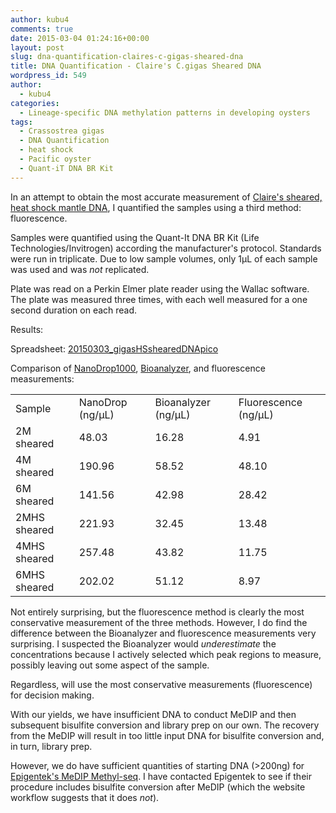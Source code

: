 ```yaml
---
author: kubu4
comments: true
date: 2015-03-04 01:24:16+00:00
layout: post
slug: dna-quantification-claires-c-gigas-sheared-dna
title: DNA Quantification - Claire's C.gigas Sheared DNA
wordpress_id: 549
author:
  - kubu4
categories:
  - Lineage-specific DNA methylation patterns in developing oysters
tags:
  - Crassostrea gigas
  - DNA Quantification
  - heat shock
  - Pacific oyster
  - Quant-iT DNA BR Kit
---
```


In an attempt to obtain the most accurate measurement of [Claire's sheared, heat shock mantle DNA](2015/02/20/bioanalyzer-c-gigas-sheared-dna-from-20140108.html), I quantified the samples using a third method: fluorescence.

Samples were quantified using the Quant-It DNA BR Kit (Life Technologies/Invitrogen) according the manufacturer's protocol. Standards were run in triplicate. Due to low sample volumes, only 1μL of each sample was used and was _not_ replicated.


Plate was read on a Perkin Elmer plate reader using the Wallac software. The plate was measured three times, with each well measured for a one second duration on each read.



Results:

Spreadsheet: [20150303_gigasHSshearedDNApico](httpss://docs.google.com/spreadsheets/d/16kRwiOanld9XuC-wfpbiTpcNgnFX_kTgVSoZiy-9ySg/edit?usp=sharing)







Comparison of [NanoDrop1000](2015/02/26/dna-quantification-claires-sheared-c-gigas-mantle-heat-shock-samples.html), [Bioanalyzer](2015/02/20/bioanalyzer-c-gigas-sheared-dna-from-20140108.html), and fluorescence measurements:

<table >
<tbody >
<tr >

<td >Sample
</td>

<td >NanoDrop (ng/μL)
</td>

<td >Bioanalyzer (ng/μL)
</td>

<td >Fluorescence (ng/μL)
</td>
</tr>
<tr >

<td >2M sheared
</td>

<td >48.03
</td>

<td >16.28
</td>

<td >4.91
</td>
</tr>
<tr >

<td >4M sheared
</td>

<td >190.96
</td>

<td >58.52
</td>

<td >48.10
</td>
</tr>
<tr >

<td >6M sheared
</td>

<td >141.56
</td>

<td >42.98
</td>

<td >28.42
</td>
</tr>
<tr >

<td >2MHS sheared
</td>

<td >221.93
</td>

<td >32.45
</td>

<td >13.48
</td>
</tr>
<tr >

<td >4MHS sheared
</td>

<td >257.48
</td>

<td >43.82
</td>

<td >11.75
</td>
</tr>
<tr >

<td >6MHS sheared
</td>

<td >202.02
</td>

<td >51.12
</td>

<td >8.97
</td>
</tr>
</tbody>
</table>



Not entirely surprising, but the fluorescence method is clearly the most conservative measurement of the three methods. However, I do find the difference between the Bioanalyzer and fluorescence measurements very surprising. I suspected the Bioanalyzer would _underestimate_ the concentrations because I actively selected which peak regions to measure, possibly leaving out some aspect of the sample.

Regardless, will use the most conservative measurements (fluorescence) for decision making.

With our yields, we have insufficient DNA to conduct MeDIP and then subsequent bisulfite conversion and library prep on our own. The recovery from the MeDIP will result in too little input DNA for bisulfite conversion and, in turn, library prep.

However, we do have sufficient quantities of starting DNA (>200ng) for [Epigentek's MeDIP Methyl-seq](https://www.epigentek.com/services/sample-submission-instructions/). I have contacted Epigentek to see if their procedure includes bisulfite conversion after MeDIP (which the website workflow suggests that it does _not_).
